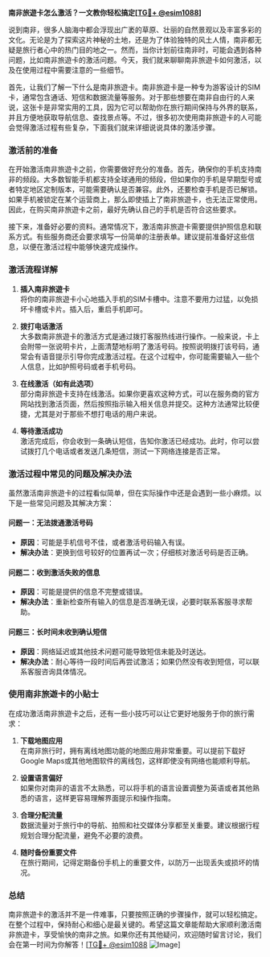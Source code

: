 **南非旅遊卡怎么激活？一文教你轻松搞定[[TG💪+ @esim1088](https://t.me/s/esim1088)]**

说到南非，很多人脑海中都会浮现出广袤的草原、壮丽的自然景观以及丰富多彩的文化。无论是为了探索这片神秘的土地，还是为了体验独特的风土人情，南非都无疑是旅行者心中的热门目的地之一。然而，当你计划前往南非时，可能会遇到各种问题，比如南非旅遊卡的激活问题。今天，我们就来聊聊南非旅遊卡如何激活，以及在使用过程中需要注意的一些细节。

首先，让我们了解一下什么是南非旅遊卡。南非旅遊卡是一种专为游客设计的SIM卡，通常包含通话、短信和数据流量等服务。对于那些想要在南非自由行的人来说，这张卡是非常实用的工具，因为它可以帮助你在旅行期间保持与外界的联系，并且方便地获取导航信息、查找景点等。不过，很多初次使用南非旅遊卡的人可能会觉得激活过程有些复杂，下面我们就来详细说说具体的激活步骤。

### **激活前的准备**
在开始激活南非旅遊卡之前，你需要做好充分的准备。首先，确保你的手机支持南非的频段。大多数智能手机都支持全球通用的频段，但如果你的手机是早期型号或者特定地区定制版本，可能需要确认是否兼容。此外，还要检查手机是否已解锁。如果手机被锁定在某个运营商上，那么即使插上了南非旅遊卡，也无法正常使用。因此，在购买南非旅遊卡之前，最好先确认自己的手机是否符合这些要求。

接下来，准备好必要的资料。通常情况下，激活南非旅遊卡需要提供护照信息和联系方式。有些服务商还会要求填写一份简单的注册表单。建议提前准备好这些信息，以便在激活过程中能够快速完成操作。

### **激活流程详解**
1. **插入南非旅遊卡**  
   将你的南非旅遊卡小心地插入手机的SIM卡槽中。注意不要用力过猛，以免损坏卡槽或卡片。插入后，重启手机即可。

2. **拨打电话激活**  
   大多数南非旅遊卡的激活方式是通过拨打客服热线进行操作。一般来说，卡上会附带一张说明卡片，上面清楚地标明了激活号码。按照说明拨打该号码，通常会有语音提示引导你完成激活过程。在这个过程中，你可能需要输入一些个人信息，比如护照号码或者手机号码。

3. **在线激活（如有此选项）**  
   部分南非旅遊卡支持在线激活。如果你更喜欢这种方式，可以在服务商的官方网站找到激活页面，然后按照指示输入相关信息并提交。这种方法通常比较便捷，尤其是对于那些不想打电话的用户来说。

4. **等待激活成功**  
   激活完成后，你会收到一条确认短信，告知你激活已经成功。此时，你可以尝试拨打几个电话或者发送几条短信，测试一下网络连接是否正常。

### **激活过程中常见的问题及解决办法**
虽然激活南非旅遊卡的过程看似简单，但在实际操作中还是会遇到一些小麻烦。以下是一些常见问题及其解决方案：

#### **问题一：无法拨通激活号码**
   - **原因**：可能是手机信号不佳，或者激活号码输入有误。
   - **解决办法**：更换到信号较好的位置再试一次；仔细核对激活号码是否正确。

#### **问题二：收到激活失败的信息**
   - **原因**：可能是提供的信息不完整或错误。
   - **解决办法**：重新检查所有输入的信息是否准确无误，必要时联系客服寻求帮助。

#### **问题三：长时间未收到确认短信**
   - **原因**：网络延迟或其他技术问题可能导致短信未能及时送达。
   - **解决办法**：耐心等待一段时间后再尝试激活；如果仍然没有收到短信，可以联系客服咨询具体情况。

### **使用南非旅遊卡的小贴士**
在成功激活南非旅遊卡之后，还有一些小技巧可以让它更好地服务于你的旅行需求：

1. **下载地图应用**  
   在南非旅行时，拥有离线地图功能的地图应用非常重要。可以提前下载好Google Maps或其他地图软件的离线包，这样即使没有网络也能顺利导航。

2. **设置语言偏好**  
   如果你对南非的语言不太熟悉，可以将手机的语言设置调整为英语或者其他熟悉的语言，这样更容易理解界面提示和操作指南。

3. **合理分配流量**  
   数据流量对于旅行中的导航、拍照和社交媒体分享都至关重要。建议根据行程规划合理分配流量，避免不必要的浪费。

4. **随时备份重要文件**  
   在旅行期间，记得定期备份手机上的重要文件，以防万一出现丢失或损坏的情况。

### **总结**
南非旅遊卡的激活并不是一件难事，只要按照正确的步骤操作，就可以轻松搞定。在整个过程中，保持耐心和细心是最关键的。希望这篇文章能帮助大家顺利激活南非旅遊卡，享受愉快的南非之旅。如果你还有其他疑问，欢迎随时留言讨论，我们会在第一时间为你解答！[[TG💪+ @esim1088](https://t.me/s/esim1088) ![Image](https://i.postimg.cc/4NQfJmqS/Snipaste-2025-05-13-00-14-12.png)]